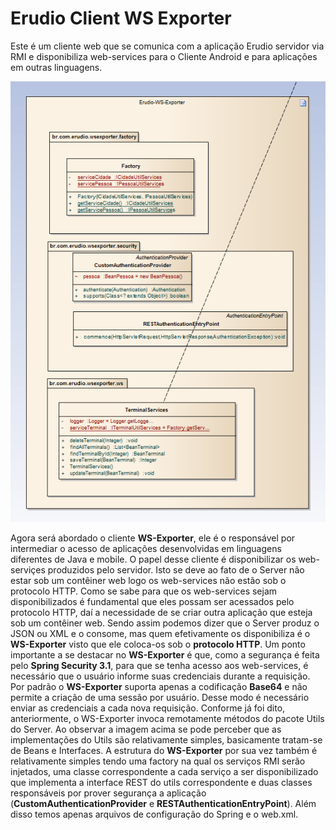 Erudio Client WS Exporter
=========================

Este é um cliente web que se comunica com a aplicação Erudio servidor via RMI e disponibiliza web-services para o Cliente Android e para aplicações em outras linguagens.


![Estrutura de Projetos e Pacotes do Server](https://github.com/leandrocgsi/erudio/blob/master/img/image7.png?raw=true)

Agora será abordado o cliente **WS-Exporter**, ele é o responsável por intermediar o acesso de aplicações desenvolvidas em linguagens diferentes de Java e mobile. O papel desse cliente é disponibilizar os web-serviçes produzidos pelo servidor. Isto se deve ao fato de o Server não estar sob um contêiner web logo os web-services não estão sob o protocolo HTTP. 
Como se sabe para que os web-services sejam disponibilizados é fundamental que eles possam ser acessados pelo protocolo HTTP, daí a necessidade de se criar outra aplicação que esteja sob um contêiner web. Sendo assim podemos dizer que o Server produz o JSON ou XML e o consome, mas quem efetivamente os disponibiliza é o **WS-Exporter** visto que ele coloca-os sob o **protocolo HTTP**.
Um ponto importante a se destacar no **WS-Exporter** é que, como a segurança é feita pelo **Spring Security 3.1**, para que se tenha acesso aos web-services, é necessário que o usuário informe suas credenciais durante a requisição. Por padrão o **WS-Exporter** suporta apenas a codificação **Base64** e não permite a criação de uma sessão por usuário. Desse modo é necessário enviar as credenciais a cada nova requisição.
Conforme já foi dito, anteriormente, o WS-Exporter invoca remotamente métodos do pacote Utils do Server. Ao observar a imagem acima se pode perceber que as implementações do Utils são relativamente simples, basicamente tratam-se de Beans e Interfaces.  A estrutura do **WS-Exporter** por sua vez também é relativamente simples tendo uma factory na qual os serviços RMI serão injetados, uma classe correspondente a cada serviço a ser disponibilizado que implementa a interface REST do utils correspondente e duas classes responsáveis por prover segurança a aplicação (**CustomAuthenticationProvider** e **RESTAuthenticationEntryPoint**). Além disso temos apenas arquivos de configuração do Spring e o web.xml.
